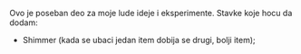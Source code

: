 Ovo je poseban deo za moje lude ideje i eksperimente. Stavke koje hocu da dodam:

- Shimmer (kada se ubaci jedan item dobija se drugi, bolji item);

